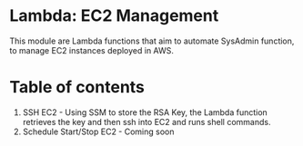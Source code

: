 # Lambda: EC2 Management

This module are Lambda functions that aim to automate SysAdmin function, to manage EC2 instances deployed in AWS. 


# Table of contents

1. SSH EC2 - Using SSM to store the RSA Key, the Lambda function retrieves the key and then ssh into EC2 and runs shell commands.
2. Schedule Start/Stop EC2 - Coming soon